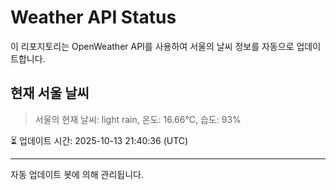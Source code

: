 
# Weather API Status

이 리포지토리는 OpenWeather API를 사용하여 서울의 날씨 정보를 자동으로 업데이트합니다.

## 현재 서울 날씨
> 서울의 현재 날씨: light rain, 온도: 16.66°C, 습도: 93%

⏳ 업데이트 시간: 2025-10-13 21:40:36 (UTC)

---
자동 업데이트 봇에 의해 관리됩니다.
